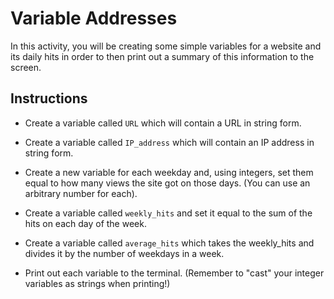# Variable Addresses

In this activity, you will be creating some simple variables for a website and its daily hits in order to then print out a summary of this information to the screen.

## Instructions

* Create a variable called `URL` which will contain a URL in string form.

* Create a variable called `IP_address` which will contain an IP address in string form.

* Create a new variable for each weekday and, using integers, set them equal to how many views the site got on those days. (You can use an arbitrary number for each).

* Create a variable called `weekly_hits` and set it equal to the sum of the hits on each day of the week.

* Create a variable called `average_hits` which takes the weekly_hits and divides it by the number of weekdays in a week.

* Print out each variable to the terminal. (Remember to "cast" your integer variables as strings when printing!)
